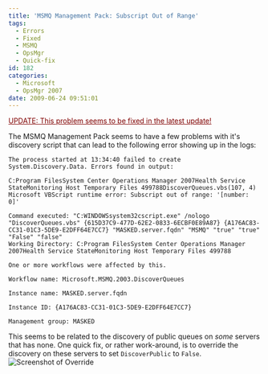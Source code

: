 ```yaml
---
title: 'MSMQ Management Pack: Subscript Out of Range'
tags:
  - Errors
  - Fixed
  - MSMQ
  - OpsMgr
  - Quick-fix
id: 182
categories:
  - Microsoft
  - OpsMgr 2007
date: 2009-06-24 09:51:01
---
```


<span style="color: #800000;"><span style="text-decoration: underline;">UPDATE: This problem seems to be fixed in the latest update!</span></span>

The MSMQ Management Pack seems to have a few problems with it's discovery script that can lead to the following error showing up in the logs:

```text
The process started at 13:34:40 failed to create System.Discovery.Data. Errors found in output:

C:Program FilesSystem Center Operations Manager 2007Health Service StateMonitoring Host Temporary Files 499788DiscoverQueues.vbs(107, 4) Microsoft VBScript runtime error: Subscript out of range: '[number: 0]'

Command executed: "C:WINDOWSsystem32cscript.exe" /nologo "DiscoverQueues.vbs" {615D37C9-477D-62E2-0833-6ECBF0E89A87} {A176AC83-CC31-01C3-5DE9-E2DFF64E7CC7} "MASKED.server.fqdn" "MSMQ" "true" "true" "False" "false"
Working Directory: C:Program FilesSystem Center Operations Manager 2007Health Service StateMonitoring Host Temporary Files 499788

One or more workflows were affected by this.

Workflow name: Microsoft.MSMQ.2003.DiscoverQueues

Instance name: MASKED.server.fqdn

Instance ID: {A176AC83-CC31-01C3-5DE9-E2DFF64E7CC7}

Management group: MASKED
```

This seems to be related to the discovery of public queues on _some_ servers that has none. One quick fix, or rather work-around, is to override the discovery on these servers to set `DiscoverPublic` to `False`.
![Screenshot of Override](http://teknoglotse.nfshost.com/wp-content/uploads/2009/06/screenshot1245833173.png "screenshot1245833173")